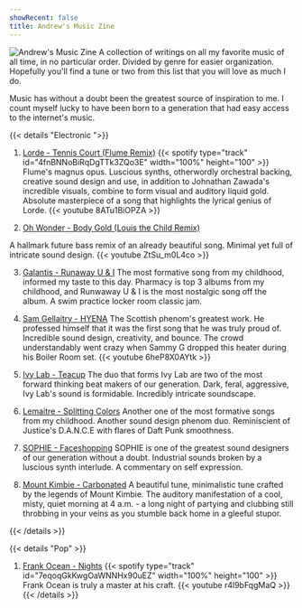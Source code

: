 ```yaml
---
showRecent: false
title: Andrew's Music Zine
---
```


![Andrew's Music Zine]()
A collection of writings on all my favorite music of all time, in no particular order. Divided by genre for easier organization. Hopefully you'll find a tune or two from this list that you will love as much I do.

Music has without a doubt been the greatest source of inspiration to me. I count myself lucky to have been born to a generation that had easy access to the internet's music.

{{< details "Electronic ">}}
1. [Lorde - Tennis Court (Flume Remix)]()
{{< spotify type="track" id="4fnBNNoBiRqDgTTk3ZQo3E" width="100%" height="100" >}}
Flume's magnus opus. Luscious synths, otherwordly orchestral backing, creative sound design and use, in addition to Johnathan Zawada's incredible visuals, combine to form visual and auditory liquid gold. Absolute masterpiece of a song that highlights the lyrical genius of Lorde.
{{< youtube 8ATu1BiOPZA >}}


2. [Oh Wonder - Body Gold (Louis the Child Remix)]()

A hallmark future bass remix of an already beautiful song. Minimal yet full of intricate sound design.
{{< youtube ZtSu_m0L4co >}}

3. [Galantis - Runaway U & I]() 
The most formative song from my childhood, informed my taste to this day. Pharmacy is top 3 albums from my childhood, and Runwaway U & I is the most nostalgic song off the album. A swim practice locker room classic jam.

4. [Sam Gellaitry - HYENA]()
The Scottish phenom's greatest work. He professed himself that it was the first song that he was truly proud of. Incredible sound design, creativity, and bounce. The crowd understandably went crazy when Sammy G dropped this heater during his Boiler Room set.
{{< youtube 6heP8X0AYtk >}}


5. [Ivy Lab - Teacup]()
The duo that forms Ivy Lab are two of the most forward thinking beat makers of our generation. Dark, feral, aggressive, Ivy Lab's sound is formidable. Incredibly intricate soundscape.


6. [Lemaitre - Splitting Colors]()
Another one of the most formative songs from my childhood. Another sound design phenom duo. Reminiscient of Justice's D.A.N.C.E with flares of Daft Punk smoothness.

7. [SOPHIE - Faceshopping]()
SOPHIE is one of the greatest sound designers of our generation without a doubt. Industrial sounds broken by a luscious synth interlude. A commentary on self expression.

8. [Mount Kimbie - Carbonated]()
A beautiful tune, minimalistic tune crafted by the legends of Mount Kimbie. The auditory manifestation of a cool, misty, quiet morning at 4 a.m. - a long night of partying and clubbing still throbbing in your veins as you stumble back home in a gleeful stupor.

{{< /details >}}

{{< details "Pop" >}}
1. [Frank Ocean - Nights]()
{{< spotify type="track" id="7eqoqGkKwgOaWNNHx90uEZ" width="100%" height="100" >}}
Frank Ocean is truly a master at his craft.
{{< youtube r4l9bFqgMaQ >}}
{{< /details >}}

